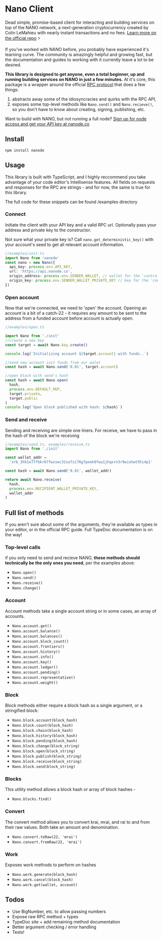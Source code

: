 # Nano Client

Dead simple, promise-based client for interacting and building services on top of the NANO network, a next-generation cryptocurrency created by Colin LeMahieu with nearly instant transactions and no fees. [Learn more on the official repo](https://nanode.co/node-api) ⚡️

If you've worked with NANO before, you probably have experienced it's learning curve. The community is amazingly helpful and growing fast,
but the documentation and guides to working with it currently leave a lot to be desired.

**This library is designed to get anyone, even a total beginner, up and running building services on NANO in just a few minutes.** At it's core,
this package is a wrapper around the official [RPC protocol](https://github.com/nanocurrency/raiblocks/wiki/RPC-protocol) that does a few things:

1. abstracts away some of the idiosyncracies and quirks with the RPC API,
2. exposes some top-level methods like `Nano.send()` and `Nano.recieve()`, so you don't have to know about creating, signing, publishing, etc.

Want to build with NANO, but not running a full node? [Sign up for node access and get your API key at nanode.co](https://nanode.co/node-api)

## Install

`npm install nanode`

## Usage

This library is built with TypeScript, and I highly reccommend you take advantage of your code editor's Intellisense features. All fields on requests and responses for the RPC are strings - and for now, the same is true for this library.

The full code for these snippets can be found /examples directory

### Connect

Initiate the client with your API key and a valid RPC url. Optionally pass your address and private key to the constructor.

Not sure what your private key is? Call `nano.get_deterministic_key()` with your account's seed to get all relevant account information.

```typescript
//examples/init.ts
import Nano from 'nanode'
const nano = new Nano({
  api_key: process.env.API_KEY,
  url: 'https://api.nanode.co',
  origin_address: process.env.SENDER_WALLET, // wallet for the 'controlling' account
  origin_key: process.env.SENDER_WALLET_PRIVATE_KEY // key for the 'controlling' account
})
```

### Open account

Now that we're connected, we need to 'open' the account. Opening an account is a bit of a catch-22 - it requires any amount to be sent to the address from a funded account before account is actually open.

```typescript
//examples/open.ts

import Nano from './init'
//create a new key
const target = await Nano.key.create()

console.log(`Initializing account ${target.account} with funds..`)

//send new account init funds from our walet
const hash = await Nano.send('0.01', target.account)

//open block with send's hash
const hash = await Nano.open(
  hash,
  process.env.DEFAULT_REP,
  target.private,
  target.public
)
console.log(`Open block published with hash: ${hash}`)
```

### Send and receive

Sending and receiving are simple one liners. For receive, we have to pass in the hash of the block we're receiving

```typescript
//examples/send.ts, examples/receive.ts
import Nano from './init'

const wallet_addr =
  'xrb_3hk1e77fbkr67fwzswc31so7zi76g7poek9fwu1jhqxrn3r9wiohwt5hi4p1'

const hash = await Nano.send('0.01', wallet_addr)

return await Nano.receive(
  hash,
  process.env.RECIPIENT_WALLET_PRIVATE_KEY,
  wallet_addr
)
```

## Full list of methods

If you aren't sure about some of the arguments, they're available as types in your editor, or in the official RPC guide. Full TypeDoc documentation is on the way!

### Top-level calls

if you only need to send and recieve NANO, **these methods should technically be the only ones you need**, per the examples above:

* `Nano.open()`
* `Nano.send()`
* `Nano.receive()`
* `Nano.change()`

### Account

Account methods take a single account string or in some cases, an array of accounts.

* `Nano.account.get()`
* `Nano.account.balance()`
* `Nano.account.balances()`
* `Nano.account.block_count()`
* `Nano.account.frontiers()`
* `Nano.account.history()`
* `Nano.account.info()`
* `Nano.account.key()`
* `Nano.account.ledger()`
* `Nano.account.pending()`
* `Nano.account.representative()`
* `Nano.account.weight()`

### Block

Block methods either require a block hash as a single argument, or a stringified block:

* `Nano.block.account(block_hash)`
* `Nano.block.count(block_hash)`
* `Nano.block.chain(block_hash)`
* `Nano.block.history(block_hash)`
* `Nano.block.pending(block_hash)`
* `Nano.block.change(block_string)`
* `Nano.block.open(block_string)`
* `Nano.block.publish(block_string)`
* `Nano.block.receive(block_string)`
* `Nano.block.send(block_string)`

### Blocks

This utility method allows a block hash or array of block hashes -

* `Nano.blocks.find()`

### Convert

The convert method allows you to convert krai, mrai, and rai to and from their raw values. Both take an amount and denomination.

* `Nano.convert.toRaw(22, 'mrai')`
* `Nano.convert.fromRaw(22, 'mrai')`

### Work

Exposes work methods to perform on hashes

* `Nano.work.generate(block_hash)`
* `Nano.work.cancel(block_hash)`
* `Nano.work.get(wallet, account)`

## Todos

* Use BigNumber, etc. to allow passing numbers
* Expose raw RPC method + types
* TypeDoc site + add remaining method documentation
* Better argument checking / error handling
* Tests!
